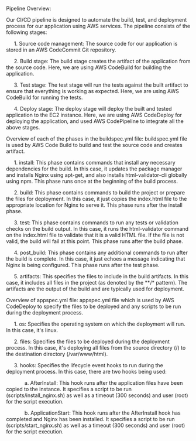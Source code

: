 Pipeline Overview:

Our CI/CD pipeline is designed to automate the build, test, and deployment process for our application using AWS services. The pipeline consists of the following stages:

`	`1. Source code management: The source code for our application is stored in an AWS CodeCommit Git repository.

`	`2. Build stage: The build stage creates the artifact of the application from the source code. Here, we are using AWS CodeBuild for building the application.

`	`3. Test stage: The test stage will run the tests against the built artifact to ensure that everything is working as expected. Here, we are using AWS CodeBuild for running the tests.

`	`4. Deploy stage: The deploy stage will deploy the built and tested application to the EC2 instance. Here, we are using AWS CodeDeploy for deploying the application,
and used AWS CodePipeline to integrate all the above stages.

Overview of each of the phases in the buildspec.yml file: buildspec.yml file is used by AWS Code Build to build and test the source code and creates artifact.

`	`1. install: This phase contains commands that install any necessary dependencies for the build. In this case, it updates the package manager and installs Nginx using apt-get, and also installs html-validator-cli globally using npm. This phase runs once at the beginning of the build process.

`	`2. build: This phase contains commands to build the project or prepare the files for deployment. In this case, it just copies the index.html file to the appropriate location for Nginx to serve it. This phase runs after the install phase.

`	`3. test: This phase contains commands to run any tests or validation checks on the build output. In this case, it runs the html-validator command on the index.html file to validate that it is a valid HTML file. If the file is not valid, the build will fail at this point. This phase runs after the build phase.

`	`4. post\_build: This phase contains any additional commands to run after the build is complete. In this case, it just echoes a message indicating that Nginx is being configured. This phase runs after the test phase.

`	`5. artifacts: This specifies the files to include in the build artifacts. In this case, it includes all files in the project (as denoted by the \*\*/\* pattern). The artifacts are the output of the build and are typically used for deployment.



Overview of appspec.yml file: appspec.yml file which is used by AWS CodeDeploy to specify the files to be deployed and any scripts to be run during the deployment process.

`	`1. os: Specifies the operating system on which the deployment will run. In this case, it's linux.

`	`2. files: Specifies the files to be deployed during the deployment process. In this case, it's deploying all files from the source directory (/) to the destination directory (/var/www/html).

`	`3. hooks: Specifies the lifecycle event hooks to run during the deployment process. In this case, there are two hooks being used:



`		`a. AfterInstall: This hook runs after the application files have been copied to the instance. It specifies a script to be run (scripts/install\_nginx.sh) as well as a timeout (300 seconds) and user (root) for the script execution.



`		`b. ApplicationStart: This hook runs after the AfterInstall hook has completed and Nginx has been installed. It specifies a script to be run (scripts/start\_nginx.sh) as well as a timeout (300 seconds) and user (root) for the script execution.
